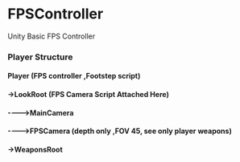 # FPSController
Unity Basic FPS Controller

### Player Structure

#### Player (FPS controller ,Footstep script)
 #### ->LookRoot (FPS Camera Script Attached Here)
   #### ---->MainCamera 
   #### ---->FPSCamera  (depth only ,FOV 45, see only player weapons)
 #### ->WeaponsRoot
      
